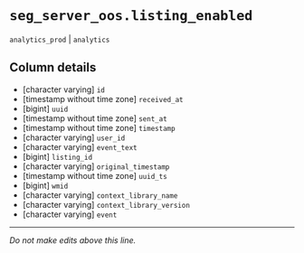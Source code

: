 # `seg_server_oos.listing_enabled`
`analytics_prod` | `analytics`

## Column details
* [character varying] `id`
* [timestamp without time zone] `received_at`
* [bigint]    `uuid`
* [timestamp without time zone] `sent_at`
* [timestamp without time zone] `timestamp`
* [character varying] `user_id`
* [character varying] `event_text`
* [bigint]    `listing_id`
* [character varying] `original_timestamp`
* [timestamp without time zone] `uuid_ts`
* [bigint]    `wmid`
* [character varying] `context_library_name`
* [character varying] `context_library_version`
* [character varying] `event`

-------------------------------------------------------------------------------
*Do not make edits above this line.*

